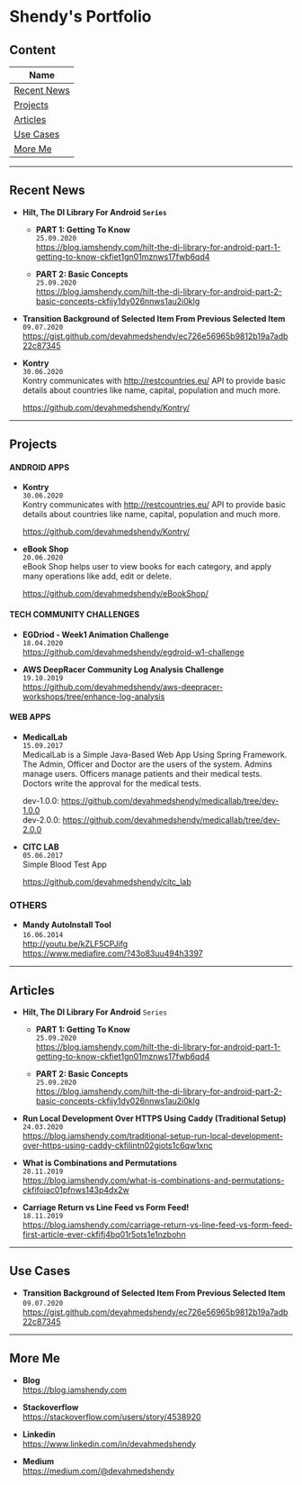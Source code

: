 # Shendy's Portfolio

## Content
Name |
---- | 
[Recent News](#Recent-News) | 
[Projects](#Projects) | 
[Articles](#Articles) | 
[Use Cases](#Use-Cases) |
[More Me](#More-Me) | 


-----
## Recent News
- **Hilt, The DI Library For Android `Series`**  
  - **PART 1: Getting To Know**  
    `25.09.2020`  
    https://blog.iamshendy.com/hilt-the-di-library-for-android-part-1-getting-to-know-ckfiet1gn01mznws17fwb6qd4
    
  - **PART 2: Basic Concepts**  
    `25.09.2020`  
    https://blog.iamshendy.com/hilt-the-di-library-for-android-part-2-basic-concepts-ckfijy1dy026nnws1au2i0klg
    
- **Transition Background of Selected Item From Previous Selected Item**  
  `09.07.2020`  
  https://gist.github.com/devahmedshendy/ec726e56965b9812b19a7adb22c87345
  
- **Kontry**  
  `30.06.2020`  
  Kontry communicates with http://restcountries.eu/ API to provide basic details about countries like name, capital, population and much more.  
  
  https://github.com/devahmedshendy/Kontry/  


-----
## Projects
#### ANDROID APPS
- **Kontry**  
  `30.06.2020`  
  Kontry communicates with http://restcountries.eu/ API to provide basic details about countries like name, capital, population and much more.  
  
  https://github.com/devahmedshendy/Kontry/  

- **eBook Shop**  
  `20.06.2020`  
  eBook Shop helps user to view books for each category, and apply many operations like add, edit or delete.  

  https://github.com/devahmedshendy/eBookShop/
  
  
#### TECH COMMUNITY CHALLENGES
- **EGDriod - Week1 Animation Challenge**  
  `18.04.2020`  
  https://github.com/devahmedshendy/egdroid-w1-challenge

- **AWS DeepRacer Community Log Analysis Challenge**  
  `19.10.2019`  
  https://github.com/devahmedshendy/aws-deepracer-workshops/tree/enhance-log-analysis  
  
  
#### WEB APPS
- **MedicalLab**  
  `15.09.2017`  
  MedicalLab is a Simple Java-Based Web App Using Spring Framework.  
  The Admin, Officer and Doctor are the users of the system. Admins manage users. Officers manage patients and their medical tests. Doctors write the approval for the medical tests.

  dev-1.0.0: https://github.com/devahmedshendy/medicallab/tree/dev-1.0.0  
  dev-2.0.0: https://github.com/devahmedshendy/medicallab/tree/dev-2.0.0

- **CITC LAB**  
  `05.06.2017`  
  Simple Blood Test App

  https://github.com/devahmedshendy/citc_lab
  
  
### OTHERS
- **Mandy AutoInstall Tool**  
  `16.06.2014`  
  http://youtu.be/kZLF5CPJifg  
  https://www.mediafire.com/?43o83uu494h3397  


-----
## Articles
- **Hilt, The DI Library For Android** `Series`  
  - **PART 1: Getting To Know**  
    `25.09.2020`  
    https://blog.iamshendy.com/hilt-the-di-library-for-android-part-1-getting-to-know-ckfiet1gn01mznws17fwb6qd4
    
  - **PART 2: Basic Concepts**  
    `25.09.2020`  
    https://blog.iamshendy.com/hilt-the-di-library-for-android-part-2-basic-concepts-ckfijy1dy026nnws1au2i0klg

- **Run Local Development Over HTTPS Using Caddy (Traditional Setup)**  
  `24.03.2020`  
  https://blog.iamshendy.com/traditional-setup-run-local-development-over-https-using-caddy-ckfilintn02giots1c6qw1xnc

- **What is Combinations and Permutations**  
  `28.11.2019`  
  https://blog.iamshendy.com/what-is-combinations-and-permutations-ckfifoiac01pfnws143p4dx2w

- **Carriage Return vs Line Feed vs Form Feed!**  
  `18.11.2019`  
  https://blog.iamshendy.com/carriage-return-vs-line-feed-vs-form-feed-first-article-ever-ckfifj4bq01r5ots1e1nzbohn

-----
## Use Cases
- **Transition Background of Selected Item From Previous Selected Item**  
  `09.07.2020`  
  https://gist.github.com/devahmedshendy/ec726e56965b9812b19a7adb22c87345


-----
## More Me
- **Blog**  
  https://blog.iamshendy.com

- **Stackoverflow**  
  https://stackoverflow.com/users/story/4538920

- **Linkedin**  
  https://www.linkedin.com/in/devahmedshendy

- **Medium**  
  https://medium.com/@devahmedshendy
